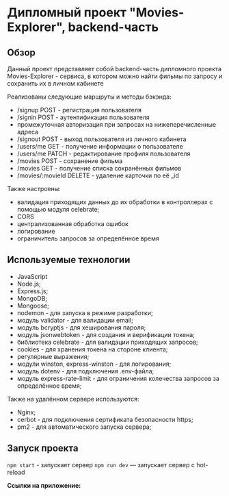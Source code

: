 # Дипломный проект "Movies-Explorer", backend-часть

## Обзор
Данный проект представляет собой backend-часть дипломного проекта Movies-Explorer - сервиса, в котором можно найти фильмы по запросу и сохранить их в личном кабинете

Реализованы следующие маршруты и методы бэкэнда:
* /signup POST - регистрация пользователя
* /signin POST - аутентификация пользователя
* промежуточная авторизация при запросах на нижеперечисленные адреса
* /signout POST - выход пользователя из личного кабинета
* /users/me GET - получение информации о пользователе
* /users/me PATCH - редактирование профиля пользователя
* /movies POST - сохранение фильма
* /movies GET - получение списка сохранённых фильмов
* /movies/:movieId DELETE - удаление карточки по её _id

Также настроены:
* валидация приходящих данных до их обработки в контроллерах с помощью модуля celebrate;
* CORS
* централизованная обработка ошибок
* логирование
* ограничитель запросов за определённое время

## Используемые технологии

* JavaScript
* Node.js;
* Express.js;
* MongoDB;
* Mongoose;
* nodemon - для запуска в режиме разработки;
* модуль validator - для валидации email;
* модуль bcryptjs - для хеширования пароля;
* модуль jsonwebtoken - для создания и верификации токена;
* библиотека celebrate - для валидации приходящих запросов;
* cookies - для хранения токена на стороне клиента;
* регулярные выражения;
* модули winston, express-winston - для логирования;
* модуль dotenv - для подключения .env-файла;
* модуль express-rate-limit - для ограничения колечества запросов за определённое время;

Также на удалённом сервере используются:
* Nginx;
* cerbot - для подключения сертификата безопасности https;
* pm2 - для автоматического запуска сервера;

## Запуск проекта

`npm start` - запускает сервер
`npm run dev` — запускает сервер с hot-reload

**Ссылки на приложение:**
<!-- здесь будет ip -->
<!-- здесь будет доменнный адрес -->
